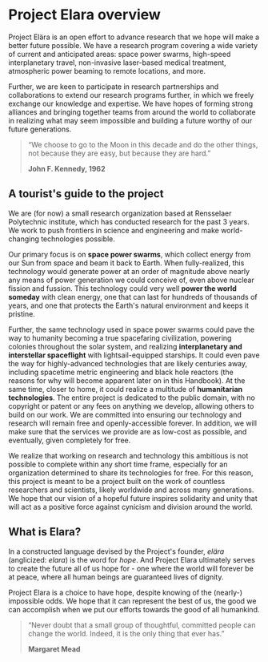 # Project Elara overview

Project Elära is an open effort to advance research that we hope will make a better future possible. We have a research program covering a wide variety of current and anticipated areas: space power swarms, high-speed interplanetary travel, non-invasive laser-based medical treatment, atmospheric power beaming to remote locations, and more. 

Further, we are keen to participate in research partnerships and collaborations to extend our research programs further, in which we freely exchange our knowledge and expertise. We have hopes of forming strong alliances and bringing together teams from around the world to collaborate in realizing what may seem impossible and building a future worthy of our future generations.

> “We choose to go to the Moon in this decade and do the other things, not because they are easy, but because they are hard.”
> 
> **John F. Kennedy, 1962**

## A tourist's guide to the project

We are (for now) a small research organization based at Rensselaer Polytechnic institute, which has conducted research for the past 3 years. We work to push frontiers in science and engineering and make world-changing technologies possible.

Our primary focus is on **space power swarms**, which collect energy from our Sun from space and beam it back to Earth. When fully-realized, this technology would generate power at an order of magnitude above nearly any means of power generation we could conceive of, even above nuclear fission and fussion. This technology could very well **power the world someday** with clean energy, one that can last for hundreds of thousands of years, and one that protects the Earth's natural environment and keeps it pristine.

Further, the same technology used in space power swarms could pave the way to humanity becoming a true spacefaring civilization, powering colonies throughout the solar system, and realizing **interplanetary and interstellar spaceflight** with lightsail-equipped starships. It could even pave the way for highly-advanced technologies that are likely centuries away, including spacetime metric engineering and black hole reactors (the reasons for why will become apparent later on in this Handbook). At the same time, closer to home, it could realize a multitude of **humanitarian technologies**. The entire project is dedicated to the public domain, with no copyright or patent or any fees on anything we develop, allowing others to build on our work. We are committed into ensuring our technology and research will remain free and openly-accessible forever. In addition, we will make sure that the services we provide are as low-cost as possible, and eventually, given completely for free.

We realize that working on research and technology this ambitious is not possible to complete within any short time frame, especially for an organization determined to share its technologies for free. For this reason, this project is meant to be a project built on the work of countless researchers and scientists, likely worldwide and across many generations. We hope that our vision of a hopeful future inspires solidarity and unity that will act as a positive force against cynicism and division around the world.

## What is Elara?

In a constructed language devised by the Project's founder, _elära_ (anglicized: _elara_) is the word for *hope*. And Project Elara ultimately serves to create the future all of us hope for - one where the world will forever be at peace, where all human beings are guaranteed lives of dignity.

Project Elara is a choice to have hope, despite knowing of the (nearly-) impossible odds. We hope that it can represent the best of us, the good we can accomplish when we put our efforts towards the good of all humankind.

> “Never doubt that a small group of thoughtful, committed people can change the world. Indeed, it is the only thing that ever has.”  
> 
> **Margaret Mead**
